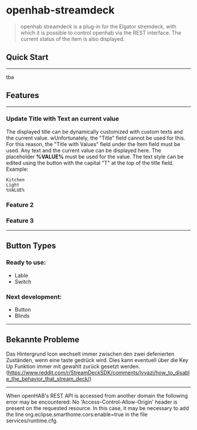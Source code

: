 # openhab-streamdeck

> openhab streamdeck is a plug-in for the Elgator stremdeck, with which it is possible to control  openhab via the REST interface.
> The current status of the item is also displayed.

## Quick Start
---
tba

## Features
---
###  Update Title with Text an current value
The displayed title can be dynamically customized with custom texts and the current value.  wUnfortunately, the "Title" field cannot be used for this. For this reason, the "Title with Values" field under the Item field must be used. Any text and the current value can be displayed here. The placeholder **%VALUE%** must be used for the value. The text style can be edited using the button with the capital "T" at the top of the title field. Example:
```
Kitchen
Light
%VALUE%
```

### Feature 2

### Feature 3

---

## Button Types

### Ready to use:
- Lable
- Switch


### Next development:
- Button
- Blinds

---

## Bekannte Probleme

Das Hintergrund Icon wechselt immer zwischen den zwei defenierten Zuständen, wenn eine taste gedrück wird. Dies kann eventuell über die Key Up Funktion immer mit gewahlt zurück gesetzt werden. (https://www.reddit.com/r/StreamDeckSDK/comments/lvvazi/how_to_disable_the_behavior_that_stream_deck/)

---
When openHAB's REST API is accessed from another domain the following error may be encountered: No 'Access-Control-Allow-Origin' header is present on the requested resource. In this case, it may be necessary to add the line org.eclipse.smarthome.cors:enable=true in the file services/runtime.cfg.